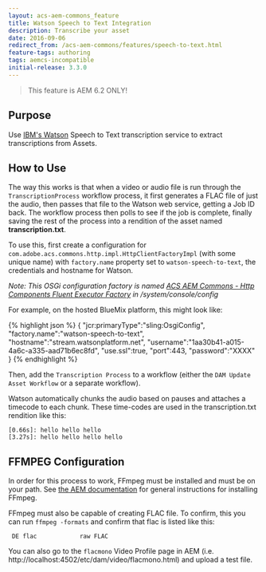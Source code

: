 ```yaml
---
layout: acs-aem-commons_feature
title: Watson Speech to Text Integration
description: Transcribe your asset
date: 2016-09-06
redirect_from: /acs-aem-commons/features/speech-to-text.html
feature-tags: authoring
tags: aemcs-incompatible
initial-release: 3.3.0
---
```


> This feature is AEM 6.2 ONLY!

## Purpose

Use [IBM's Watson](https://www.ibm.com/watson/developercloud/speech-to-text.html) Speech to Text transcription service to extract transcriptions from Assets.

## How to Use

The way this works is that when a video or audio file is run through the `TranscriptionProcess` workflow process,
it first generates a FLAC file of just the audio, then passes that file to the Watson web service, getting a Job ID back.
The workflow process then polls to see if the job is complete, finally saving the rest of the process into a rendition of
the asset named **transcription.txt**.

To use this, first create a configuration for `com.adobe.acs.commons.http.impl.HttpClientFactoryImpl` (with some unique name)
with `factory.name` property set to `watson-speech-to-text`, the credentials and hostname for Watson.

*Note: This OSGi configuration factory is named [ACS AEM Commons - Http Components Fluent Executor Factory](http://localhost:4502/system/console/configMgr#com.adobe.acs.commons.http.impl.HttpClientFactoryImpl) in /system/console/config*

For example, on the hosted BlueMix platform, this might look like:

{% highlight json %}
{
  "jcr:primaryType":"sling:OsgiConfig",
  "factory.name":"watson-speech-to-text",
  "hostname":"stream.watsonplatform.net",
  "username":"1aa30b41-a015-4a6c-a335-aad71b6ec8fd",
  "use.ssl":true,
  "port":443,
  "password":"XXXX"
}
{% endhighlight %}

Then, add the `Transcription Process` to a workflow (either the `DAM Update Asset Workflow` or a separate workflow).

Watson automatically chunks the audio based on pauses and attaches a timecode to each chunk. These time-codes are used in the transcription.txt rendition like this:


    [0.66s]: hello hello hello
    [3.27s]: hello hello hello hello


## FFMPEG Configuration

In order for this process to work, FFmpeg must be installed and must be on your path. See [the AEM documentation](https://docs.adobe.com/docs/en/aem/6-2/administer/operations/page-authoring/config-video.html)
for general instructions for installing FFmpeg.

FFmpeg must also be capable of creating FLAC file. To confirm, this you can run `ffmpeg -formats` and confirm that flac is listed like this:

     DE flac            raw FLAC

You can also go to the `flacmono` Video Profile page in AEM (i.e. http://localhost:4502/etc/dam/video/flacmono.html) and upload a 
test file.
